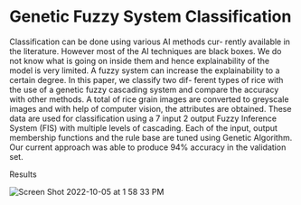 # Genetic Fuzzy System Classification

Classification can be done using various AI methods cur- rently available in the literature. However most of the AI techniques are black boxes. We do not know what is going on inside them and hence explainability of the model is very limited. A fuzzy system can increase the explainability to a certain degree. In this paper, we classify two dif- ferent types of rice with the use of a genetic fuzzy cascading system and compare the accuracy with other methods. A total of rice grain images are converted to greyscale images and with help of computer vision, the attributes are obtained. These data are used for classification using a 7 input 2 output Fuzzy Inference System (FIS) with multiple levels of cascading. Each of the input, output membership functions and the rule base are tuned using Genetic Algorithm. Our current approach was able to produce 94% accuracy in the validation set.

Results

![Screen Shot 2022-10-05 at 1 58 33 PM](https://user-images.githubusercontent.com/26918585/194129522-2662ab48-fc1b-4f15-8a62-65a81212b292.jpg)
